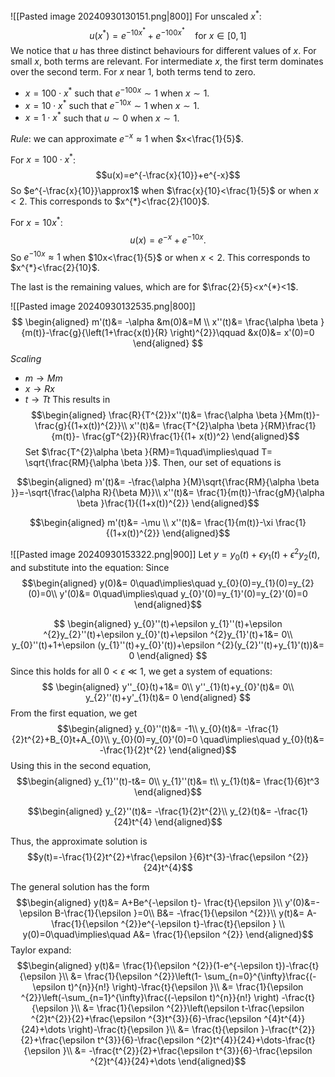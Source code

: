 ![[Pasted image 20240930130151.png|800]]
For unscaled $x^{*}$:
$$u(x^{*})=e^{-10x^{*}}+e^{-100x^{*}} \quad\text{for }x \in [0,1]$$
We notice that $u$ has three distinct behaviours for different values of $x$. For small $x$, both terms are relevant. For intermediate $x$, the first term dominates over the second term. For $x$ near $1$, both terms tend to zero.
* $x= 100\cdot x^{*}$ such that $e^{-100x}\sim1$ when $x\sim1$.
* $x=10\cdot x^*$ such that $e^{-10x}\sim1$ when $x\sim1$.
* $x=1\cdot x^{*}$ such that $u\sim0$ when $x\sim1$.

*Rule*: we can approximate $e^{-x}\approx1$ when $x<\frac{1}{5}$.

For $x=100\cdot x^{*}$:
$$u(x)=e^{-\frac{x}{10}}+e^{-x}$$
So $e^{-\frac{x}{10}}\approx1$ when $\frac{x}{10}<\frac{1}{5}$ or when $x<2$. This corresponds to $x^{*}<\frac{2}{100}$.

For $x=10x^{*}$:
$$u(x)=e^{-x}+e^{-10x}.$$
So $e^{-10x}\approx1$ when $10x<\frac{1}{5}$ or when $x<2$. This corresponds to $x^{*}<\frac{2}{10}$.

The last is the remaining values, which are for $\frac{2}{5}<x^{*}<1$.

![[Pasted image 20240930132535.png|800]]
$$
\begin{aligned}
m'(t)&= -\alpha  &m(0)&=M \\
x''(t)&= \frac{\alpha \beta }{m(t)}-\frac{g}{\left(1+\frac{x(t)}{R} \right)^{2}}\qquad &x(0)&= x'(0)=0
\end{aligned}
$$
*Scaling*
* $m\to Mm$
* $x\to Rx$
* $t\to Tt$
This results in 
$$\begin{aligned}
\frac{R}{T^{2}}x''(t)&= \frac{\alpha \beta }{Mm(t)}-\frac{g}{(1+x(t))^{2}}\\
x''(t)&= \frac{T^{2}\alpha \beta }{RM}\frac{1}{m(t)}- \frac{gT^{2}}{R}\frac{1}{(1+ x(t))^2}
\end{aligned}$$
Set $\frac{T^{2}\alpha \beta }{RM}=1\quad\implies\quad T= \sqrt{\frac{RM}{\alpha \beta }}$. Then, our set of equations is

$$\begin{aligned}
m'(t)&= -\frac{\alpha }{M}\sqrt{\frac{RM}{\alpha \beta }}=-\sqrt{\frac{\alpha R}{\beta M}}\\
x''(t)&= \frac{1}{m(t)}-\frac{gM}{\alpha \beta }\frac{1}{(1+x(t))^{2}}
\end{aligned}$$

$$\begin{aligned}
m'(t)&= -\mu \\
x''(t)&= \frac{1}{m(t)}-\xi \frac{1}{(1+x(t))^{2}}
\end{aligned}$$

![[Pasted image 20240930153322.png|900]]
Let $y=y_{0}(t)+\epsilon y_{1}(t)+\epsilon ^{2}y_{2}(t)$, and substitute into the equation:
Since 
$$\begin{aligned}
y(0)&= 0\quad\implies\quad y_{0}(0)=y_{1}(0)=y_{2}(0)=0\\
y'(0)&= 0\quad\implies\quad y_{0}'(0)=y_{1}'(0)=y_{2}'(0)=0
\end{aligned}$$

$$
\begin{aligned}
y_{0}''(t)+\epsilon y_{1}''(t)+\epsilon ^{2}y_{2}''(t)+\epsilon y_{0}'(t)+\epsilon ^{2}y_{1}'(t)+1&= 0\\
y_{0}''(t)+1+\epsilon (y_{1}''(t)+y_{0}'(t))+\epsilon ^{2}(y_{2}''(t)+y_{1}'(t))&= 0
\end{aligned}
$$
Since this holds for all $0<\epsilon \ll 1$, we get a system of equations:
$$
\begin{aligned}
y''_{0}(t)+1&= 0\\
y''_{1}(t)+y_{0}'(t)&= 0\\
y_{2}''(t)+y'_{1}(t)&= 0
\end{aligned}
$$
From the first equation, we get
$$\begin{aligned}
y_{0}''(t)&= -1\\
y_{0}(t)&= -\frac{1}{2}t^{2}+B_{0}t+A_{0}\\
	y_{0}(0)=y_{0}'(0)=0 \quad\implies\quad y_{0}(t)&= -\frac{1}{2}t^{2}
\end{aligned}$$
Using this in the second equation,
$$\begin{aligned}
y_{1}''(t)-t&= 0\\
y_{1}''(t)&= t\\
y_{1}(t)&= \frac{1}{6}t^3
\end{aligned}$$

$$\begin{aligned}
y_{2}''(t)&= -\frac{1}{2}t^{2}\\
y_{2}(t)&= -\frac{1}{24}t^{4}
\end{aligned}$$

Thus, the approximate solution is
$$y(t)=-\frac{1}{2}t^{2}+\frac{\epsilon }{6}t^{3}-\frac{\epsilon ^{2}}{24}t^{4}$$

The general solution has the form
$$\begin{aligned}
y(t)&= A+Be^{-\epsilon t}- \frac{t}{\epsilon }\\
y'(0)&=-\epsilon B-\frac{1}{\epsilon }=0\\
B&= -\frac{1}{\epsilon ^{2}}\\
y(t)&= A-\frac{1}{\epsilon ^{2}}e^{-\epsilon t}-\frac{t}{\epsilon } \\
y(0)=0\quad\implies\quad A&= \frac{1}{\epsilon ^{2}}
\end{aligned}$$
Taylor expand:
$$\begin{aligned}
y(t)&= \frac{1}{\epsilon ^{2}}(1-e^{-\epsilon t})-\frac{t}{\epsilon }\\
&= \frac{1}{\epsilon ^{2}}\left(1- \sum_{n=0}^{\infty}\frac{(-\epsilon t)^{n}}{n!} \right)-\frac{t}{\epsilon }\\
&= \frac{1}{\epsilon ^{2}}\left(-\sum_{n=1}^{\infty}\frac{(-\epsilon t)^{n}}{n!} \right) -\frac{t}{\epsilon }\\
&= \frac{1}{\epsilon ^{2}}\left(\epsilon t-\frac{\epsilon ^{2}t^{2}}{2}+\frac{\epsilon ^{3}t^{3}}{6}-\frac{\epsilon ^{4}t^{4}}{24}+\dots \right)-\frac{t}{\epsilon }\\
&= \frac{t}{\epsilon }-\frac{t^{2}}{2}+\frac{\epsilon t^{3}}{6}-\frac{\epsilon ^{2}t^{4}}{24}+\dots-\frac{t}{\epsilon }\\
&= -\frac{t^{2}}{2}+\frac{\epsilon t^{3}}{6}-\frac{\epsilon ^{2}t^{4}}{24}+\dots
\end{aligned}$$

